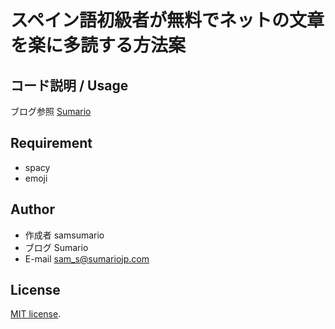 # スペイン語初級者が無料でネットの文章を楽に多読する方法案

## コード説明 / Usage

ブログ参照 [Sumario](https://sumariojp.com/2021/10/12/843/)

## Requirement

* spacy
* emoji

## Author
 
* 作成者 samsumario
* ブログ Sumario
* E-mail sam_s@sumariojp.com
 
## License
 
[MIT license](https://en.wikipedia.org/wiki/MIT_License).
 